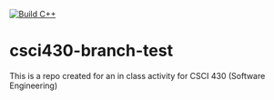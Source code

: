 [![Build C++](https://github.com/leszakal/csci430-branch-test/actions/workflows/main.yml/badge.svg)](https://github.com/leszakal/csci430-branch-test/actions/workflows/main.yml)

# csci430-branch-test

This is a repo created for an in class activity for CSCI 430 (Software Engineering)
